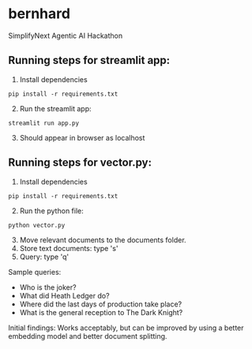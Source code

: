 # bernhard
SimplifyNext Agentic AI Hackathon

## Running steps for streamlit app:
1. Install dependencies
```
pip install -r requirements.txt
```
2. Run the streamlit app:
```
streamlit run app.py
```
3. Should appear in browser as localhost
   
## Running steps for vector.py:
1. Install dependencies
```
pip install -r requirements.txt
```
2. Run the python file:
```
python vector.py
```
3. Move relevant documents to the documents folder.
4. Store text documents: type 's'
5. Query: type 'q'

Sample queries:
- Who is the joker?
- What did Heath Ledger do?
- Where did the last days of production take place?
- What is the general reception to The Dark Knight?

Initial findings: Works acceptably, but can be improved by using a better embedding model and better document splitting.
